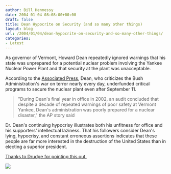 ```yaml
---
author: Bill Hennessy
date: 2004-01-04 08:08:00+00:00
draft: false
title: Dean Hypocrite on Security (and so many other things)
layout: blog
url: /2004/01/04/dean-hypocrite-on-security-and-so-many-other-things/
categories:
- Latest
---
```


As governor of Vermont, Howard Dean repeatedly ignored warnings that his state was unprepared for a potential nuclear problem involving the Yankee Nuclear Power Plant and that security at the plant was unacceptable.   
  
According to the [Associated Press](https://apnews.myway.com/article/20040103/D7VRILU00.html), Dean, who criticizes the Bush Administration's war on terror nearly every day, underfunded critical programs to secure the nuclear plant even after September 11.  


> "During Dean's final year in office in 2002, an audit concluded that despite a decade of repeated warnings of poor safety at Vermont Yankee, Dean's administration was poorly prepared for a nuclear disaster," the AP story said  

> 
> 

Dr. Dean's continuing hypocrisy illustrates both his unfitness for office and his supporters' intellectual laziness. That his followers consider Dean's lying, hypocrisy, and constant erroneous assertions indicates that these people are far more interested in the destruction of the United States than in electing a superior president.  
  
[Thanks to Drudge for pointing this out.](https://www.drudgereport.com)  


![](https://blog.billhennessy.com/aggbug.aspx?PostID=806)


